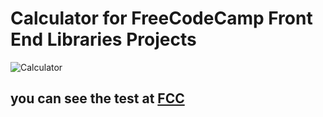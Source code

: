 # Calculator for FreeCodeCamp Front End Libraries Projects 



![Calculator](https://user-images.githubusercontent.com/69701978/99151837-7155d380-2663-11eb-9d4d-3196acd5fe73.png)


## you can see the test at [FCC](https://www.freecodecamp.org/learn/front-end-libraries/front-end-libraries-projects/build-a-javascript-calculator)




